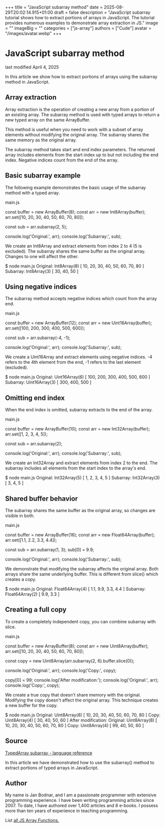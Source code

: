 +++
title = "JavaScript subarray method"
date = 2025-08-29T20:02:14.915+01:00
draft = false
description = "JavaScript subarray tutorial shows how to extract portions of arrays in JavaScript. The tutorial provides numerous examples to demonstrate array extraction in JS."
image = ""
imageBig = ""
categories = ["js-array"]
authors = ["Cude"]
avatar = "/images/avatar.webp"
+++

# JavaScript subarray method

last modified April 4, 2025

 

In this article we show how to extract portions of arrays using the
subarray method in JavaScript.

## Array extraction

Array extraction is the operation of creating a new array from a portion of
an existing array. The subarray method is used with typed arrays
to return a new typed array on the same ArrayBuffer.

This method is useful when you need to work with a subset of array elements
without modifying the original array. The subarray shares the
same memory as the original array.

The subarray method takes start and end index parameters. The
returned array includes elements from the start index up to but not including
the end index. Negative indices count from the end of the array.

## Basic subarray example

The following example demonstrates the basic usage of the subarray
method with a typed array.

main.js
  

const buffer = new ArrayBuffer(8);
const arr = new Int8Array(buffer);
arr.set([10, 20, 30, 40, 50, 60, 70, 80]);

const sub = arr.subarray(2, 5);

console.log('Original:', arr);
console.log('Subarray:', sub);

We create an Int8Array and extract elements from index 2 to 4 (5 is excluded).
The subarray shares the same buffer as the original array. Changes to one will
affect the other.

$ node main.js
Original: Int8Array(8) [
  10, 20, 30, 40,
  50, 60, 70, 80
]
Subarray: Int8Array(3) [ 30, 40, 50 ]

## Using negative indices

The subarray method accepts negative indices which count from the array end.

main.js
  

const buffer = new ArrayBuffer(12);
const arr = new Uint16Array(buffer);
arr.set([100, 200, 300, 400, 500, 600]);

const sub = arr.subarray(-4, -1);

console.log('Original:', arr);
console.log('Subarray:', sub);

We create a Uint16Array and extract elements using negative indices. -4 refers
to the 4th element from the end, -1 refers to the last element (excluded).

$ node main.js
Original: Uint16Array(6) [ 100, 200, 300, 400, 500, 600 ]
Subarray: Uint16Array(3) [ 300, 400, 500 ]

## Omitting end index

When the end index is omitted, subarray extracts to the end of the array.

main.js
  

const buffer = new ArrayBuffer(10);
const arr = new Int32Array(buffer);
arr.set([1, 2, 3, 4, 5]);

const sub = arr.subarray(2);

console.log('Original:', arr);
console.log('Subarray:', sub);

We create an Int32Array and extract elements from index 2 to the end. The
subarray includes all elements from the start index to the array's end.

$ node main.js
Original: Int32Array(5) [ 1, 2, 3, 4, 5 ]
Subarray: Int32Array(3) [ 3, 4, 5 ]

## Shared buffer behavior

The subarray shares the same buffer as the original array, so changes are visible
in both.

main.js
  

const buffer = new ArrayBuffer(16);
const arr = new Float64Array(buffer);
arr.set([1.1, 2.2, 3.3, 4.4]);

const sub = arr.subarray(1, 3);
sub[0] = 9.9;

console.log('Original:', arr);
console.log('Subarray:', sub);

We demonstrate that modifying the subarray affects the original array. Both
arrays share the same underlying buffer. This is different from slice() which
creates a copy.

$ node main.js
Original: Float64Array(4) [ 1.1, 9.9, 3.3, 4.4 ]
Subarray: Float64Array(2) [ 9.9, 3.3 ]

## Creating a full copy

To create a completely independent copy, you can combine subarray with slice.

main.js
  

const buffer = new ArrayBuffer(8);
const arr = new Uint8Array(buffer);
arr.set([10, 20, 30, 40, 50, 60, 70, 80]);

const copy = new Uint8Array(arr.subarray(2, 6).buffer.slice(0));

console.log('Original:', arr);
console.log('Copy:', copy);

copy[0] = 99;
console.log('After modification:');
console.log('Original:', arr);
console.log('Copy:', copy);

We create a true copy that doesn't share memory with the original. Modifying
the copy doesn't affect the original array. This technique creates a new
buffer for the copy.

$ node main.js
Original: Uint8Array(8) [
  10, 20, 30, 40,
  50, 60, 70, 80
]
Copy: Uint8Array(4) [ 30, 40, 50, 60 ]
After modification:
Original: Uint8Array(8) [
  10, 20, 30, 40,
  50, 60, 70, 80
]
Copy: Uint8Array(4) [ 99, 40, 50, 60 ]

## Source

[TypedArray subarray - language reference](https://developer.mozilla.org/en-US/docs/Web/JavaScript/Reference/Global_Objects/TypedArray/subarray)

In this article we have demonstrated how to use the subarray() method to extract
portions of typed arrays in JavaScript.

## Author

My name is Jan Bodnar, and I am a passionate programmer with extensive
programming experience. I have been writing programming articles since 2007.
To date, I have authored over 1,400 articles and 8 e-books. I possess more
than ten years of experience in teaching programming.

List [all JS Array Functions.](/javascript/#js-array)